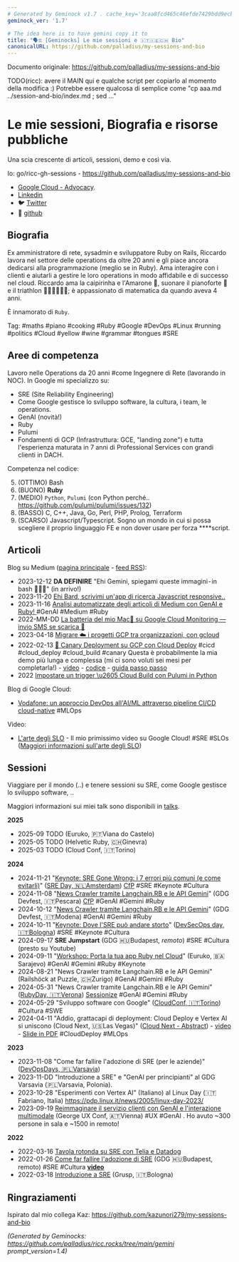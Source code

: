 ```yaml
---
# Generated by Geminock v1.7 . cache_key='3caa8fcd465c46efde7429bdd9ecb94fbf98bbe3e9c489519a0ecc9234d5011f-it.yaml'
geminock_ver: '1.7'

# The idea here is to have gemini copy it to
title: "🗣️♊ [Geminocks] Le mie sessioni e 🇮🇹🇮🇪🇨🇭 Bio"
canonicalURL: https://github.com/palladius/my-sessions-and-bio
---
```


Documento originale: https://github.com/palladius/my-sessions-and-bio

TODO(ricc): avere il MAIN qui e qualche script per copiarlo al momento della modifica :) Potrebbe essere qualcosa di semplice come "cp aaa.md ../session-and-bio/index.md ; sed ..."


# Le mie sessioni, Biografia e risorse pubbliche


Una scia crescente di articoli, sessioni, demo e così via.

Io: go/ricc-gh-sessions - https://github.com/palladius/my-sessions-and-bio

* [Google Cloud - Advocacy](https://cloud.google.com/developers/advocates/riccardo-carlesso).
* [Linkedin](https://www.linkedin.com/in/riccardocarlesso/)
* 🐦 [Twitter](https://twitter.com/palladius)
* 🐙 [github](https://github.com/palladius)

## Biografia

Ex amministratore di rete, sysadmin e sviluppatore Ruby on Rails, Riccardo lavora nel settore delle operations da oltre 20 anni e
gli piace ancora dedicarsi alla programmazione (meglio se in Ruby). Ama interagire con i clienti e aiutarli a gestire le loro operations
in modo affidabile e di successo nel cloud. Riccardo ama la caipirinha e l'Amarone 🍷, suonare il pianoforte 🎹 e il triathlon 🏊🏻🚴🏿🏃‍♀️;
è appassionato di matematica da quando aveva 4 anni.

È innamorato di `Ruby`.

Tag: #maths #piano #cooking #Ruby #Google #DevOps #Linux #running #politics #Cloud #yellow #wine #grammar #tongues #SRE

## Aree di competenza

Lavoro nelle Operations da 20 anni #come Ingegnere di Rete (lavorando in NOC).
In Google mi specializzo su:

* SRE (Site Reliability Engineering)
* Come Google gestisce lo sviluppo software, la cultura, i team, le operations.
* GenAI (novità!)
* Ruby
* Pulumi
* Fondamenti di GCP (Infrastruttura: GCE, "landing zone") e tutta l'esperienza maturata in 7 anni di Professional Services con grandi clienti in DACH.

Competenza nel codice:

5. (OTTIMO) Bash
4. (BUONO) **Ruby**
3. (MEDIO) `Python`, `Pulumi` (con Python perché.. https://github.com/pulumi/pulumi/issues/132)
2. (BASSO) C, C++, Java, Go, Perl, PHP, Prolog, Terraform
1. (SCARSO) Javascript/Typescript. Sogno un mondo in cui si possa scegliere il proprio linguaggio FE e non dover usare per forza ****script.

## Articoli

Blog su Medium ([pagina principale](https://medium.com/@palladiusbonton/) - [feed RSS](https://medium.com/feed/@palladiusbonton)):

* 2023-12-12 **DA DEFINIRE** "Ehi Gemini, spiegami queste immagini - in bash 🧑🏽‍💻" (in arrivo!)
* 2023-11-20 [Ehi Bard, scrivimi un'app di ricerca Javascript responsive..](https://medium.com/@palladiusbonton/hey-bard-write-a-responsive-javascript-search-engine-app-for-me-b2585e55385e)
* 2023-11-16 [Analisi automatizzate degli articoli di Medium con GenAI e Ruby!
](https://blog.devops.dev/parse-medium-articles-with-genai-and-add-some-fun-02fe9d30475a) #GenAI #Medium #Ruby
* 2022-MM-DD [La batteria del mio Mac🔋 su Google Cloud Monitoring — invio SMS se scarica 🪫](https://medium.com/google-cloud/my-macs-battery-on-google-cloud-monitoring-with-sms-if-its-low-a1ccd70485fe?source=rss-b5293b96912f------2)
* 2023-04-18 [Migrare ☁️ i progetti GCP tra organizzazioni, con gcloud](https://medium.com/google-cloud/how-to-migrate-projects-across-organizations-c7e254ab90af?source=rss-b5293b96912f------2)
* 2022-02-13 [🐤 Canary Deployment su GCP con Cloud Deploy](https://medium.com/google-cloud/draft-canarying-on-gcp-with-cloud-deploy-91b3e4d0ee9a) #cicd #cloud_deploy #cloud_build #canary Questa è probabilmente la mia demo più lunga e complessa (mi ci sono voluti sei mesi per completarla!) - [video](https://www.youtube.com/watch?v=0GfV5iMGG64) - [codice](https://github.com/palladius/clouddeploy-platinum-path) - [guida passo passo](https://github.com/palladius/clouddeploy-platinum-path/blob/main/step-by-step-guide.md)
* 2022  [Impostare un trigger \u2605 Cloud Build con Pulumi in Python](https://medium.com/google-cloud/setting-cloudbuild-with-pulumi-in-python-330e8b54b2cf)


Blog di Google Cloud:

* [Vodafone: un approccio DevOps all'AI/ML attraverso pipeline CI/CD cloud-native](https://cloud.google.com/blog/products/devops-sre/how-vodafone-uses-cicd-to-speed-up-ml-pipelines) #MLOps

Video:

* [L'arte degli SLO](https://www.youtube.com/watch?v=E3ReKuJ8ewA) - Il mio primissimo video su Google Cloud! #SRE #SLOs ([Maggiori informazioni sull'arte degli SLO](https://sre.google/resources/practices-and-processes/art-of-slos/))


## Sessioni

Viaggiare per il mondo (..) e tenere sessioni su SRE, come Google gestisce lo sviluppo software, ..

Maggiori informazioni sui miei talk sono disponibili in [talks](talks.md).

**2025**

* 2025-09 TODO (Euruko,	🇵🇹Viana do Castelo)
* 2025-05 TODO (Helvetic Ruby, 🇨🇭Ginevra)
* 2025-03 TODO (Cloud Conf, 🇮🇹Torino)

**2024**

* 2024-11-21 "[Keynote: SRE Gone Wrong: i 7 errori più comuni (e come evitarli)](https://sreday.com/2024-amsterdam/#modal-speaker-0)" ([SRE Day, 🇳🇱Amsterdam](https://sreday.com/2024-amsterdam/)) [CfP](https://www.papercall.io/sreday-2024-amsterdam) #SRE #Keynote #Cultura
* 2024-11-08 "[News Crawler tramite Langchain.RB e le API Gemini](https://sessionize.com/app/speaker/session/739236)" (GDG Devfest, 🇮🇹Pescara) [CfP](https://sessionize.com/devfest-pescara-2024/) #GenAI #Gemini #Ruby
* 2024-10-12 "[News Crawler tramite Langchain.RB e le API Gemini](https://sessionize.com/app/speaker/session/745608)" (GDG Devfest, 🇮🇹Modena) #GenAI #Gemini #Ruby
* 2024-10-11 "[Keynote: Dove l'SRE può andare storto](https://www.devsecopsday.it/talks_speakers/)" ([DevSecOps day, 🇮🇹Bologna](https://www.devsecopsday.it/talks_speakers/)) #SRE  #Keynote #Cultura
* 2024-09-17 **SRE Jumpstart** (GDG 🇭🇺Budapest, _remoto_) #SRE #Cultura (presto su Youtube)
* 2024-09-11 "[Workshop: Porta la tua app Ruby nel Cloud](https://2024.euruko.org/speakers/riccardo_carlesso)" (Euruko, 🇧🇦Sarajevo) #GenAI #Gemini #Ruby #Keynote
* 2024-08-21 "News Crawler tramite Langchain.RB e le API Gemini" (Railshöck at Puzzle, 🇨🇭Zurigo) #GenAI #Gemini #Ruby
* 2024-05-31 "News Crawler tramite Langchain.RB e le API Gemini" ([RubyDay, 🇮🇹Verona](https://ti.to/grusp/rubyday-2024)) [Sessionize](https://sessionize.com/app/speaker/session/621013) #GenAI #Gemini #Ruby
* 2024-05-29 "Sviluppo software con Google" ([CloudConf, 🇮🇹Torino](https://2024.cloudconf.it/index.html)) #Cultura #SWE
* 2024-04-11 "Addio, grattacapi di deployment: Cloud Deploy e Vertex AI si uniscono (Cloud Next, 🇺🇸Las Vegas)" ([Cloud Next - Abstract](https://cloud.withgoogle.com/next?session=DEV302)) - [video](https://www.youtube.com/watch?v=_NlGk9Ao_oA) - [Slide in PDF](https://assets.swoogo.com/uploads/3794522-661c3c8fe0cf9.pdf) #CloudDeploy #MLOps

**2023**

* 2023-11-08 "Come far fallire l'adozione di SRE (per le aziende)" ([DevOpsDays, 🇵🇱Varsavia](https://devopsdays.pl/bio/#kontakt))
* 2023-11-DD "Introduzione a SRE" e "GenAI per principianti" al GDG Varsavia (🇵🇱Varsavia, Polonia).
* 2023-10-28 "Esperimenti con Vertex AI" (Italiano) al Linux Day (🇮🇹Fabriano, Italia) https://pdp.linux.it/news/2005/linux-day-2023/
* 2023-09-19 [Reimmaginare il servizio clienti con GenAI e l'interazione multimodale](https://www.youtube.com/watch?v=WRNncVe5yJQ) (George UX Conf, 🇦🇹Vienna) #UX #GenAI . Ho avuto ~300 persone in sala e ~1500 in remoto!

**2022**

* 2022-03-16 [Tavola rotonda su SRE con Telia e Datadog](https://hopin.com/events/telia-company-google-cloud-datadog-sre-panel)
* 2022-01-26 [Come far fallire l'adozione di SRE](https://gdg.community.dev/events/details/google-gdg-budapest-presents-how-to-fail-your-sre-adoption/)
  (GDG 🇭🇺Budapest, remoto) #SRE #Cultura **[video](https://www.youtube.com/watch?v=i96qBPyn2dw)**
* 2022-03-18 [Introduzione a SRE](https://2022.incontrodevops.it/talks_speakers/index.html) (Grusp, 🇮🇹Bologna)

## Ringraziamenti

Ispirato dal mio collega Kaz: https://github.com/kazunori279/my-sessions-and-bio


*(Generated by Geminocks: https://github.com/palladius/ricc.rocks/tree/main/gemini prompt_version=1.4)*